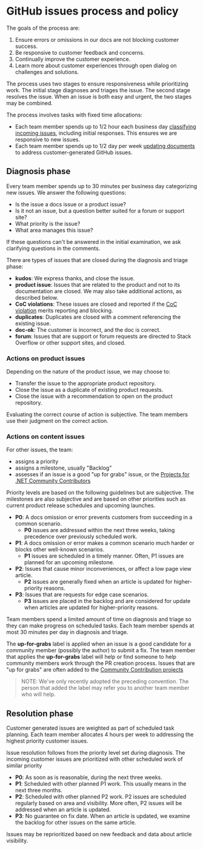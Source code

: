 # GitHub issues process and policy

The goals of the process are:

1. Ensure errors or omissions in our docs are not blocking customer success.
1. Be responsive to customer feedback and concerns.
1. Continually improve the customer experience.
1. Learn more about customer experiences through open dialog  on challenges and solutions.

The process uses two stages to ensure responsiveness while prioritizing work. The initial stage diagnoses and triages the issue. The second stage resolves the issue. When an issue is both easy and urgent, the two stages may be combined.

The process involves tasks with fixed time allocations:

- Each team member spends up to 1/2 hour each business day [classifying incoming issues](#diagnosis-phase), including initial responses. This ensures we are responsive to new issues.
- Each team member spends up to 1/2 day per week [updating documents](#resolution-phase) to address customer-generated GitHub issues.

## Diagnosis phase

Every team member spends up to 30 minutes per business day categorizing new issues. We answer the following questions:

- Is the issue a docs issue or a product issue?
- Is it not an issue, but a question better suited for a forum or support site?
- What priority is the issue?
- What area manages this issue?

If these questions can't be answered in the initial examination, we ask clarifying questions in the comments.

There are types of issues that are closed during the diagnosis and triage phase:

- **kudos**: We express thanks, and close the issue.
- **product issue**: Issues that are related to the product and not to its documentation are closed. We may also take additional actions, as described below.
- **CoC violations**: These issues are closed and reported if the [CoC violation](https://dotnetfoundation.org/code-of-conduct) merits reporting and blocking.
- **duplicates**: Duplicates are closed with a comment referencing the existing issue.
- **doc-ok**: The customer is incorrect, and the doc is correct.
- **forum**: Issues that are support or forum requests are directed to Stack Overflow or other support sites, and closed.

### Actions on product issues

Depending on the nature of the product issue, we may choose to:

- Transfer the issue to the appropriate product repository.
- Close the issue as a duplicate of existing product requests.
- Close the issue with a recommendation to open on the product repository.

Evaluating the correct course of action is subjective. The team members use their judgment on the correct action.

### Actions on content issues

For other issues, the team:

- assigns a priority
- assigns a milestone, usually "Backlog"
- assesses if an issue is a good "up for grabs" issue, or the [Projects for .NET Community Contributors](https://github.com/dotnet/docs/projects/35)

Priority levels are based on the following guidelines but are subjective. The milestones are also subjective and are based on other priorities such as current product release schedules and upcoming launches.

- **P0**: A docs omission or error prevents customers from succeeding in a common scenario.
  -  **P0** issues are addressed within the next three weeks, taking precedence over previously scheduled work.
- **P1**: A docs omission or error makes a common scenario much harder or blocks other well-known scenarios.
  - **P1** issues are scheduled in a timely manner. Often, P1 issues are planned for an upcoming milestone.
- **P2**: Issues that cause minor inconveniences, or affect a low page view article.
  - **P2** issues are generally fixed when an article is updated for higher-priority reasons.
- **P3**: Issues that are requests for edge case scenarios.
  - **P3** issues are placed in the backlog and are considered for update when articles are updated for higher-priority reasons.

Team members spend a limited amount of time on diagnosis and triage so they can make progress on scheduled tasks. Each team member spends at most 30 minutes per day in diagnosis and triage.

The **up-for-grabs** label is applied when an issue is a good candidate for a community member (possibly the author) to submit a fix. The team member that applies the **up-for-grabs** label will help or find someone to help community members work through the PR creation process. Issues that are "up for grabs" are often added to the [Community Contribution projects](https://github.com/dotnet/docs/projects/35)

> NOTE: We've only recently adopted the preceding convention. The person that added the label may refer you to another team member who will help.

## Resolution phase

Customer generated issues are weighted as part of scheduled task planning. Each team member allocates 4 hours per week to addressing the highest priority customer issues.

Issue resolution follows from the priority level set during diagnosis. The incoming customer issues are prioritized with other scheduled work of similar priority

- **P0**: As soon as is reasonable, during the next three weeks.
- **P1**: Scheduled with other planned P1 work. This usually means in the next three months.
- **P2**: Scheduled with other planned P2 work. P2 issues are scheduled regularly based on area and visibility. More often, P2 issues will be addressed when an article is updated.
- **P3**: No guarantee on fix date. When an article is updated, we examine the backlog for other issues on the same article.

Issues may be reprioritized based on new feedback and data about article visibility.
